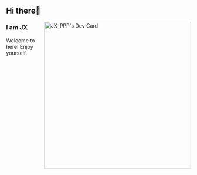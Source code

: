 ## Hi there💌

<a href="https://app.daily.dev/JXppp"><img style="float: right" align="right" src="https://api.daily.dev/devcards/6b837d1d873e4da9b7d05a76938d8e97.png?r=1mg" width="400" alt="JX_PPP's Dev Card"/></a>

### I am JX

Welcome to here! Enjoy yourself.
